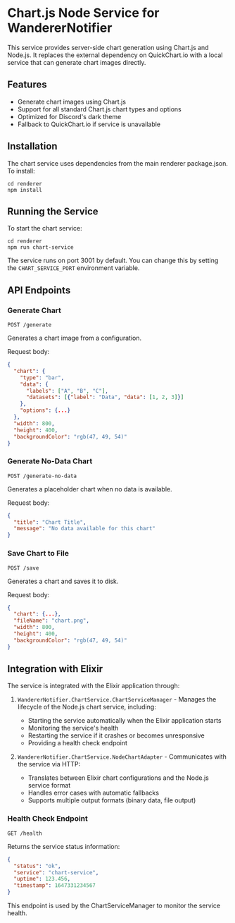 # Chart.js Node Service for WandererNotifier

This service provides server-side chart generation using Chart.js and Node.js. It replaces the external dependency on QuickChart.io with a local service that can generate chart images directly.

## Features

- Generate chart images using Chart.js
- Support for all standard Chart.js chart types and options
- Optimized for Discord's dark theme
- Fallback to QuickChart.io if service is unavailable

## Installation

The chart service uses dependencies from the main renderer package.json. To install:

```
cd renderer
npm install
```

## Running the Service

To start the chart service:

```
cd renderer
npm run chart-service
```

The service runs on port 3001 by default. You can change this by setting the `CHART_SERVICE_PORT` environment variable.

## API Endpoints

### Generate Chart

`POST /generate`

Generates a chart image from a configuration.

Request body:
```json
{
  "chart": {
    "type": "bar",
    "data": {
      "labels": ["A", "B", "C"],
      "datasets": [{"label": "Data", "data": [1, 2, 3]}]
    },
    "options": {...}
  },
  "width": 800,
  "height": 400,
  "backgroundColor": "rgb(47, 49, 54)"
}
```

### Generate No-Data Chart

`POST /generate-no-data`

Generates a placeholder chart when no data is available.

Request body:
```json
{
  "title": "Chart Title",
  "message": "No data available for this chart"
}
```

### Save Chart to File

`POST /save`

Generates a chart and saves it to disk.

Request body:
```json
{
  "chart": {...},
  "fileName": "chart.png",
  "width": 800,
  "height": 400,
  "backgroundColor": "rgb(47, 49, 54)"
}
```

## Integration with Elixir

The service is integrated with the Elixir application through:

1. `WandererNotifier.ChartService.ChartServiceManager` - Manages the lifecycle of the Node.js chart service, including:
   - Starting the service automatically when the Elixir application starts
   - Monitoring the service's health
   - Restarting the service if it crashes or becomes unresponsive
   - Providing a health check endpoint

2. `WandererNotifier.ChartService.NodeChartAdapter` - Communicates with the service via HTTP:
   - Translates between Elixir chart configurations and the Node.js service format
   - Handles error cases with automatic fallbacks 
   - Supports multiple output formats (binary data, file output)

### Health Check Endpoint

`GET /health`

Returns the service status information:

```json
{
  "status": "ok",
  "service": "chart-service",
  "uptime": 123.456,
  "timestamp": 1647331234567
}
```

This endpoint is used by the ChartServiceManager to monitor the service health.